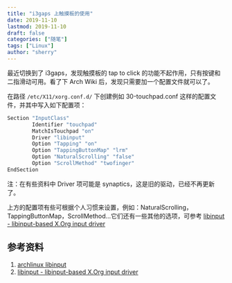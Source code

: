 ```yaml
---
title: "i3gaps 上触摸板的使用"
date: 2019-11-10
lastmod: 2019-11-10
draft: false
categories: ["随笔"]
tags: ["Linux"]
author: "sherry"
---
```

最近切换到了 i3gaps，发现触摸板的 tap to click 的功能不起作用，只有按键和二指滑动可用。看了下 Arch Wiki 后，发现只需要加一个配置文件就可以了。

在路径 `/etc/X11/xorg.conf.d/` 下创建例如 30-touchpad.conf 这样的配置文件，并其中写入如下配置项：

```bash
Section "InputClass"
        Identifier "touchpad"
        MatchIsTouchpad "on"
        Driver "libinput"
        Option "Tapping" "on"
        Option "TappingButtonMap" "lrm"
        Option "NaturalScrolling" "false"
        Option "ScrollMethod" "twofinger"
EndSection
```

<!--more-->

注：在有些资料中 Driver 项可能是 synaptics，这是旧的驱动，已经不再更新了。

上方的配置项有些可根据个人习惯来设置，例如：NaturalScrolling，TappingButtonMap，ScrollMethod...它们还有一些其他的选项，可参考 [libinput - libinput-based X.Org input driver](https://jlk.fjfi.cvut.cz/arch/manpages/man/libinput.4)

## 参考资料

1. [archlinux libinput](https://wiki.archlinux.org/index.php/Libinput)
2. [libinput - libinput-based X.Org input driver](https://jlk.fjfi.cvut.cz/arch/manpages/man/libinput.4)

